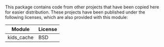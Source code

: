 This package contains code from other projects that have been copied here for
easier distribution.
These projects have been published under the following licenses, which are also
provided with this module:

Module                       | License                                      
-----------------------------|----------
kids_cache                   | BSD 